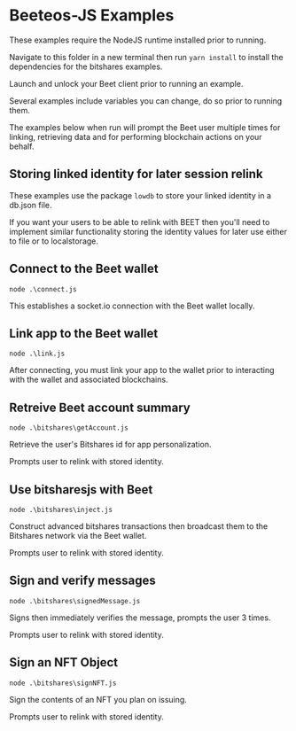 # Beeteos-JS Examples

These examples require the NodeJS runtime installed prior to running.

Navigate to this folder in a new terminal then run `yarn install` to install the dependencies for the bitshares examples.

Launch and unlock your Beet client prior to running an example.

Several examples include variables you can change, do so prior to running them.

The examples below when run will prompt the Beet user multiple times for linking, retrieving data and for performing blockchain actions on your behalf.

## Storing linked identity for later session relink

These examples use the package `lowdb` to store your linked identity in a db.json file.

If you want your users to be able to relink with BEET then you'll need to implement similar functionality storing the identity values for later use either to file or to localstorage.

## Connect to the Beet wallet

`node .\connect.js`

This establishes a socket.io connection with the Beet wallet locally.

## Link app to the Beet wallet

`node .\link.js`

After connecting, you must link your app to the wallet prior to interacting with the wallet and associated blockchains.

## Retreive Beet account summary

`node .\bitshares\getAccount.js`

Retrieve the user's Bitshares id for app personalization.

Prompts user to relink with stored identity.

## Use bitsharesjs with Beet

`node .\bitshares\inject.js`

Construct advanced bitshares transactions then broadcast them to the Bitshares network via the Beet wallet.

Prompts user to relink with stored identity.

## Sign and verify messages

`node .\bitshares\signedMessage.js`

Signs then immediately verifies the message, prompts the user 3 times.

Prompts user to relink with stored identity.

## Sign an NFT Object

`node .\bitshares\signNFT.js`

Sign the contents of an NFT you plan on issuing.

Prompts user to relink with stored identity.